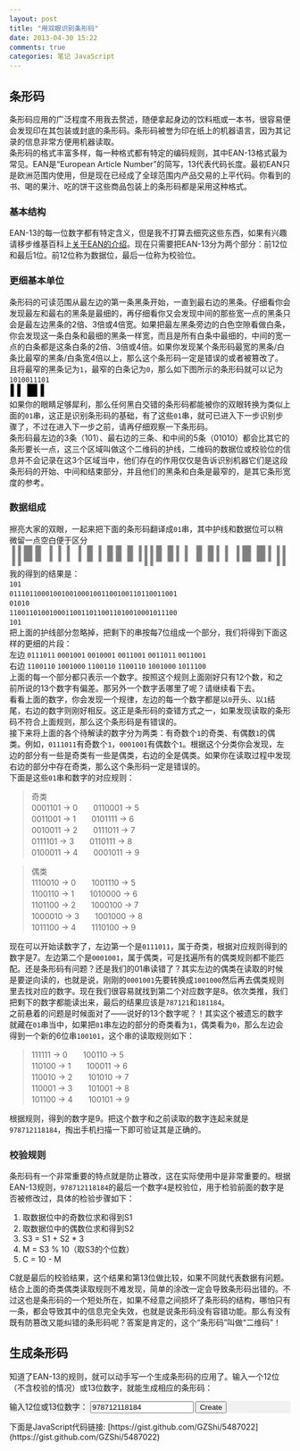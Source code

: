 ```yaml
---
layout: post
title: "用双眼识别条形码"
date: 2013-04-30 15:22
comments: true
categories: 笔记 JavaScript
---
```


## 条形码  
条形码应用的广泛程度不用我去赘述，随便拿起身边的饮料瓶或一本书，很容易便会发现印在其包装或封底的条形码。条形码被誉为印在纸上的机器语言，因为其记录的信息非常方便用机器读取。  
条形码的格式丰富多样，每一种格式都有特定的编码规则，其中EAN-13格式最为常见。EAN是“European Article Number”的简写，13代表代码长度。最初EAN只是欧洲范围内使用，但是现在已经成了全球范围内产品交易的上平代码。你看到的书、喝的果汁、吃的饼干这些商品包装上的条形码都是采用这种格式。  

### 基本结构  
EAN-13的每一位数字都有特定含义，但是我不打算去细究这些东西，如果有兴趣请移步维基百科上[关于EAN的介绍](http://zh.wikipedia.org/wiki/EAN)。现在只需要把EAN-13分为两个部分：前12位和最后1位。前12位称为数据位，最后一位称为校验位。 
<!-- more --> 

### 更细基本单位  
条形码的可读范围从最左边的第一条黑条开始，一直到最右边的黑条。仔细看你会发现最左和最右的黑条是最细的，再仔细看你又会发现中间的那些宽一点的黑条只会是最左边黑条的2倍、3倍或4倍宽。如果把最左黑条旁边的白色空隙看做白条，你会发现这一条白条和最细的黑条一样宽，而且是所有白条中最细的，中间的宽一点的白条都是这条白条的2倍、3倍或4倍。如果你发现某个条形码最宽的黑条/白条比最窄的黑条/白条宽4倍以上，那么这个条形码一定是错误的或者被篡改了。  
且将最窄的黑条记为`1`，最窄的白条记为`0`，那么如下图所示的条形码就可以记为`1010011101`  
![barcode](/images/blog/2013043001.png)  
如果你的眼睛足够犀利，那么任何黑白交错的条形码都能被你的双眼转换为类似上面的`01`串，这正是识别条形码的基础，有了这些`01`串，就可已进入下一步识别步骤了，不过在进入下一步之前，请再仔细观察一下条形码。  
条形码最左边的3条（101）、最右边的三条、和中间的5条（01010）都会比其它的条形要长一点，这三个区域叫做这个二维码的护线，二维码的数据位或校验位的信息并不会记录在这3个区域当中，他们存在的作用仅仅是告诉识别机器它们是这段条形码的开始、中间和结束部分，并且他们的黑条和白条是最窄的，是其它条形宽度的参考。  

### 数据组成  
擦亮大家的双眼，一起来把下面的条形码翻译成`01`串，其中护线和数据位可以稍微留一点空白便于区分  
![barcode](/images/blog/2013043002.png)  
我的得到的结果是：  
`101`  
`011101100010010010001001100100110110011001`  
`01010`  
`110011010010001100110110011010010001011100`  
`101`  
把上面的护线部分忽略掉，把剩下的串按每7位组成一个部分，我们将得到下面这样的更细的片段：  
左边 `0111011` `0001001` `0010001` `0011001` `0011011` `0011001`  
右边 `1100110` `1001000` `1100110` `1100110` `1001000` `1011100`  
上面的每一个部分都只表示一个数字。按照这个规则上面刚好只有12个数，和之前所说的13个数字有偏差。那另外一个数字丢哪里了呢？请继续看下去。  
看看上面的数字，你会发现一个规律，左边的每一个数字都是以`0`开头、以`1`结尾，右边的数字则刚好相反。这正是条形码的查错方式之一，如果发现读取的条形码不符合上面规则，那么这个条形码是有错误的。  
接下来将上面的各个待解读的数字分为两类：有奇数个`1`的奇类、有偶数`1`的偶类。例如，`0111011`有奇数个`1`，`0001001`有偶数个`1`。根据这个分类你会发现，左边的部分有一些是奇类有一些是偶类，右边的全是偶类。如果你在读取过程中发现右边的部分中存在奇类，那么这个条形码一定是错误的。  
下面是这些`01`串和数字的对应规则：
> 奇类  
> 0001101 -> 0　　0110001 -> 5  
> 0011001 -> 1　　0101111 -> 6  
> 0010011 -> 2　　0111011 -> 7  
> 0111101 -> 3　　0110111 -> 8  
> 0100011 -> 4　　0001011 -> 9  

> 偶类  
> 1110010 -> 0　　1001110 -> 5  
> 1100110 -> 1　　1010000 -> 6  
> 1101100 -> 2　　1000100 -> 7  
> 1000010 -> 3　　1001000 -> 8  
> 1011100 -> 4　　1110100 -> 9  


现在可以开始读数字了，左边第一个是`0111011`，属于奇类，根据对应规则得到的数字是7。左边第二个是`0001001`，属于偶类，可是找遍所有的偶类规则都不能匹配。还是条形码有问题？还是我们的01串读错了？其实左边的偶类在读取的时候是要逆向读的，也就是说，刚刚的`0001001`先要转换成`1001000`然后再去偶类规则里去找对应的数字。现在我们很容易就找到第二个对应数字是8。依次类推，我们把剩下的数字都能读出来，最后的结果应该是`787121`和`181184`。  
之前悬着的问题是时候面对了——说好的13个数字呢？！其实这个被遗忘的数字就藏在`01`串当中，如果把`01`串左边的部分的奇类看为`1`，偶类看为`0`，那么左边会得到一个新的6位串`100101`，这个串的读取规则如下：  
> 111111 -> 0　　100110 -> 5  
> 110100 -> 1　　100011 -> 6  
> 110010 -> 2　　101010 -> 7  
> 110001 -> 3　　101001 -> 8  
> 101100 -> 4　　100101 -> 9  

根据规则，得到的数字是9。把这个数字和之前读取的数字连起来就是`978712118184`，掏出手机扫描一下即可验证其是正确的。  

### 校验规则  
条形码有一个非常重要的特点就是防止篡改，这在实际使用中是非常重要的。根据EAN-13规则，`978712118184`的最后一个数字`4`是校验位，用于检验前面的数字是否被修改过，具体的检验步骤如下：  
1. 取数据位中的奇数位求和得到S1  
2. 取数据位中的偶数位求和得到S2  
3. S3 = S1 + S2 * 3  
4. M = S3 % 10（取S3的个位数）  
5. C = 10 - M  

C就是最后的校验结果，这个结果和第13位做比较，如果不同就代表数据有问题。  
结合上面的奇类偶类读取规则不难发现，简单的涂改一定会导致条形码出错的。不过这也是条形码的一个短处所在，如果不经意之间损坏了条形码的结构，哪怕只有一条，都会导致其中的信息完全失效，也就是说条形码没有容错功能。那么有没有既有防篡改又能纠错的条形码呢？答案是肯定的，这个“条形码”叫做“二维码”！  

## 生成条形码  
知道了EAN-13的规则，就可以动手写一个生成条形码的应用了。输入一个12位（不含校验的情况）或13位数字，就能生成相应的条形码：  
<div style='background:rgba(133, 133, 133, 0.1); margin:0 auto'>
	<span>输入12位或13位数字：</span>
	<input type='text' value='978712118184' id='in'>
	<button onclick='create()'>Create</button><br>
	<canvas id='c' width='400px' height='300px'></canvas>
	<script>
// 左边的规则
function leftCode(number, o) {
    if(o == '1')
		return [
			'0001101', '0011001', '0010011', '0111101', '0100011',
			'0110001', '0101111', '0111011', '0110111', '0001011'][parseInt(number)%10];
	else {
		return [
			'0100111', '0110011', '0011011', '0100001', '0011101',
			'0111001', '0000101', '0010001', '0001001', '0010111'][parseInt(number)%10];
	}
}

// 右边的规则
function rightCode(number) {
	return [
		'1110010', '1100110', '1101100', '1000010', '1011100',
		'1001110', '1010000', '1000100', '1001000', '1110100'][parseInt(number)%10];
}

// 隐含数字的规则
function ISBNLeftRule(number) {
	return [
		'111111', '110100', '110010', '110001', '101100',
		'100110', '100011', '101010', '101001', '100101'][parseInt(number)%10];
}

function createEAN13(series) {
	var result = '101';
	var rule = ISBNLeftRule(series[0]);
	for(var i = 1; i < 7; ++i) {
		result += leftCode(series[i], rule[i-1]);
	}
	result += '01010';
	for(var i = 7; i < 13; ++i) {
		result += rightCode(series[i]);
	}
	result += '101';
	return result;
}

// 校验规则
function checkEAN13(series, mode) {
	var sum = 0;
	for(var i = 0; i < 6; ++i) {
		sum += parseInt(series[i*2]);
		sum += parseInt(series[i*2 + 1]) * 3;
	}
	sum = 10 - (sum % 10);
	if(mode == true)
		return sum + '';
	if(parseInt(series[12]) == sum)
		return true;
	return false;
}

function draw(ctx, series) {
	ctx.clearRect(0, 0, 1000, 1000);
	if(series.length == 12) {
		series = series + checkEAN13(series, true);
	} else if(checkEAN13(series) == false) {
		ctx.fillStyle = 'black';
		ctx.fillText('check failed!', 10, 30);
		return ;
	}
	var WIDTH = 4;		// 条码宽度
	var HEIGHT = 200;	// 条码高度
	var bc = createEAN13(series);
	ctx.fillStyle = 'black';
	for(i = 0; i < 3; ++i) {
		if(bc[i] == '1') {
			ctx.fillRect(i*WIDTH, 20, WIDTH, HEIGHT+25);
		}
	}
	for(; i < 45; ++i) {
		if(bc[i] == '1') {
			ctx.fillRect(i*WIDTH, 20, WIDTH, HEIGHT);
		}
	}
	for(; i < 50; ++i) {
		if(bc[i] == '1') {
			ctx.fillRect(i*WIDTH, 20, WIDTH, HEIGHT+25);
		}
	}
	for(; i < 92; ++i) {
		if(bc[i] == '1') {
			ctx.fillRect(i*WIDTH, 20, WIDTH, HEIGHT);
		}
	}
	for(; i < 95; ++i) {
		if(bc[i] == '1') {
			ctx.fillRect(i*WIDTH, 20, WIDTH, HEIGHT+25);
		}
	}
}

function create() {
	var ctx = document.getElementById('c').getContext('2d');
	var text = document.getElementById('in').value;
	draw(ctx, text);
}
create();
</script>
</div>
下面是JavaScript代码链接:  
[https://gist.github.com/GZShi/5487022](https://gist.github.com/GZShi/5487022)